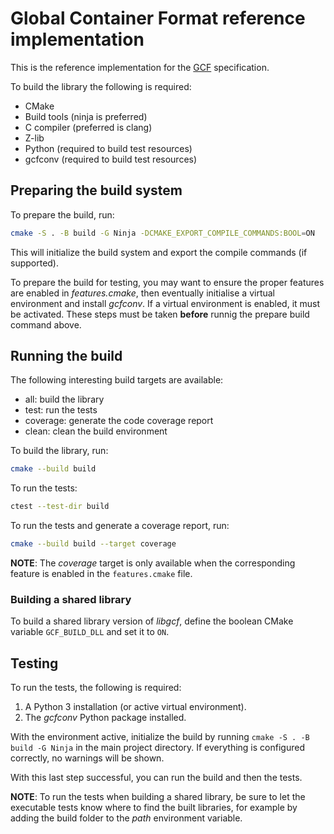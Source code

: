 # Global Container Format reference implementation

This is the reference implementation for the [GCF](https://github.com:global-container-format/spec.git) specification.

To build the library the following is required:

* CMake
* Build tools (ninja is preferred)
* C compiler (preferred is clang)
* Z-lib
* Python (required to build test resources)
* gcfconv (required to build test resources)

## Preparing the build system

To prepare the build, run:

```bash
cmake -S . -B build -G Ninja -DCMAKE_EXPORT_COMPILE_COMMANDS:BOOL=ON
```

This will initialize the build system and export the compile commands (if supported).

To prepare the build for testing, you may want to ensure the proper features are enabled in *features.cmake*, then eventually initialise a virtual environment and install *gcfconv*. If a virtual environment is enabled, it must be activated. These steps must be taken **before** runnig the prepare build command above.

## Running the build

The following interesting build targets are available:

* all: build the library
* test: run the tests
* coverage: generate the code coverage report
* clean: clean the build environment

To build the library, run:

```bash
cmake --build build
```

To run the tests:

```bash
ctest --test-dir build
```

To run the tests and generate a coverage report, run:

```bash
cmake --build build --target coverage
```

**NOTE**: The *coverage* target is only available when the corresponding feature is enabled in the `features.cmake` file.

### Building a shared library

To build a shared library version of *libgcf*, define the boolean CMake variable `GCF_BUILD_DLL` and set it to `ON`.

## Testing

To run the tests, the following is required:

1. A Python 3 installation (or active virtual environment).
2. The *gcfconv* Python package installed.

With the environment active, initialize the build by running `cmake -S . -B build -G Ninja` in the main project directory.
If everything is configured correctly, no warnings will be shown.

With this last step successful, you can run the build and then the tests.

**NOTE**: To run the tests when building a shared library, be sure to let the executable tests know where to find the built libraries, for example by adding the build folder to the *path* environment variable.
